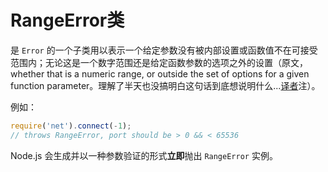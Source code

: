 # RangeError类

是 `Error` 的一个子类用以表示一个给定参数没有被内部设置或函数值不在可接受范围内；无论这是一个数字范围还是给定函数参数的选项之外的设置（原文，whether that is a numeric range, or outside the set of options for a given function parameter。理解了半天也没搞明白这句话到底想说明什么...[译者](https://github.com/Amery2010)注）。

例如：

```javascript
require('net').connect(-1);
// throws RangeError, port should be > 0 && < 65536
```

Node.js 会生成并以一种参数验证的形式**立即**抛出 `RangeError` 实例。